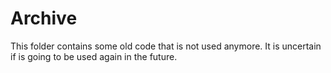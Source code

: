 # Archive

This folder contains some old code that is not used anymore. It is uncertain if is going to be used again in the future.